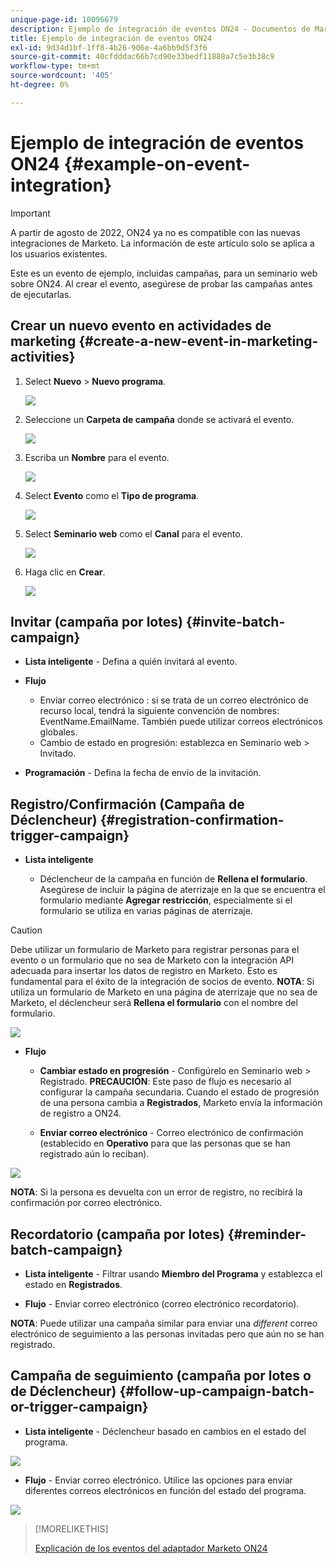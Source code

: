 ```yaml
---
unique-page-id: 10096679
description: Ejemplo de integración de eventos ON24 - Documentos de Marketo - Documentación del producto
title: Ejemplo de integración de eventos ON24
exl-id: 9d34d1bf-1ff8-4b26-906e-4a6bb9d5f3f6
source-git-commit: 40cfdddac66b7cd90e33bedf11888a7c5e3b38c9
workflow-type: tm+mt
source-wordcount: '405'
ht-degree: 0%

---
```


# Ejemplo de integración de eventos ON24 {#example-on-event-integration}

>[!IMPORTANT]
>
>A partir de agosto de 2022, ON24 ya no es compatible con las nuevas integraciones de Marketo. La información de este artículo solo se aplica a los usuarios existentes.

Este es un evento de ejemplo, incluidas campañas, para un seminario web sobre ON24. Al crear el evento, asegúrese de probar las campañas antes de ejecutarlas.

## Crear un nuevo evento en actividades de marketing {#create-a-new-event-in-marketing-activities}

1. Select **Nuevo** > **Nuevo programa**.

   ![](assets/image2015-12-22-15-3a35-3a15.png)

1. Seleccione un **Carpeta de campaña** donde se activará el evento.

   ![](assets/image2015-12-22-15-3a39-3a51.png)

1. Escriba un **Nombre** para el evento.

   ![](assets/image2015-12-22-15-3a43-3a4.png)

1. Select **Evento** como el **Tipo de programa**.

   ![](assets/image2015-12-22-15-3a44-3a41.png)

1. Select **Seminario web** como el **Canal** para el evento.

   ![](assets/image2015-12-22-15-3a46-3a34.png)

1. Haga clic en **Crear**.

   ![](assets/image2015-12-22-15-3a48-3a20.png)

## Invitar (campaña por lotes)  {#invite-batch-campaign}

* **Lista inteligente** - Defina a quién invitará al evento.
* **Flujo**

   * Enviar correo electrónico : si se trata de un correo electrónico de recurso local, tendrá la siguiente convención de nombres: EventName.EmailName. También puede utilizar correos electrónicos globales.
   * Cambio de estado en progresión: establezca en Seminario web > Invitado.

* **Programación** - Defina la fecha de envío de la invitación.

## Registro/Confirmación (Campaña de Déclencheur) {#registration-confirmation-trigger-campaign}

* **Lista inteligente**

   * Déclencheur de la campaña en función de **Rellena el formulario**. Asegúrese de incluir la página de aterrizaje en la que se encuentra el formulario mediante **Agregar restricción**, especialmente si el formulario se utiliza en varias páginas de aterrizaje.

>[!CAUTION]
>
>Debe utilizar un formulario de Marketo para registrar personas para el evento o un formulario que no sea de Marketo con la integración API adecuada para insertar los datos de registro en Marketo. Esto es fundamental para el éxito de la integración de socios de evento. **NOTA**: Si utiliza un formulario de Marketo en una página de aterrizaje que no sea de Marketo, el déclencheur será **Rellena el formulario** con el nombre del formulario.

![](assets/image2015-12-22-15-3a50-3a22.png)

* **Flujo**

   * **Cambiar estado en progresión** - Configúrelo en Seminario web > Registrado. **PRECAUCIÓN**: Este paso de flujo es necesario al configurar la campaña secundaria. Cuando el estado de progresión de una persona cambia a **Registrados**, Marketo envía la información de registro a ON24.

   * **Enviar correo electrónico** - Correo electrónico de confirmación (establecido en **Operativo** para que las personas que se han registrado aún lo reciban).

![](assets/image2015-12-22-15-3a52-3a9.png)

**NOTA**: Si la persona es devuelta con un error de registro, no recibirá la confirmación por correo electrónico.

## Recordatorio (campaña por lotes) {#reminder-batch-campaign}

* **Lista inteligente** - Filtrar usando **Miembro del Programa** y establezca el estado en **Registrados**.

* **Flujo** - Enviar correo electrónico (correo electrónico recordatorio).

**NOTA**: Puede utilizar una campaña similar para enviar una *different* correo electrónico de seguimiento a las personas invitadas pero que aún no se han registrado.

## Campaña de seguimiento (campaña por lotes o de Déclencheur) {#follow-up-campaign-batch-or-trigger-campaign}

* **Lista inteligente** - Déclencheur basado en cambios en el estado del programa.

![](assets/image2015-12-22-15-3a57-3a25.png)

* **Flujo** - Enviar correo electrónico. Utilice las opciones para enviar diferentes correos electrónicos en función del estado del programa.

![](assets/ten.png)

>[!MORELIKETHIS]
>
>[Explicación de los eventos del adaptador Marketo ON24](/help/marketo/product-docs/demand-generation/events/create-an-event/create-an-event-with-the-marketo-on24-adapter/understanding-marketo-on24-adapter-events.md)
